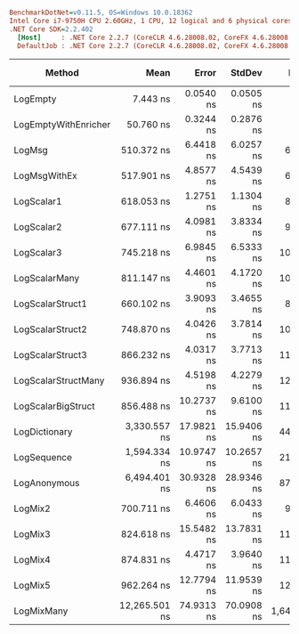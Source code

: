 ``` ini

BenchmarkDotNet=v0.11.5, OS=Windows 10.0.18362
Intel Core i7-9750H CPU 2.60GHz, 1 CPU, 12 logical and 6 physical cores
.NET Core SDK=2.2.402
  [Host]     : .NET Core 2.2.7 (CoreCLR 4.6.28008.02, CoreFX 4.6.28008.03), 64bit RyuJIT
  DefaultJob : .NET Core 2.2.7 (CoreCLR 4.6.28008.02, CoreFX 4.6.28008.03), 64bit RyuJIT


```
|               Method |          Mean |      Error |     StdDev |    Ratio | RatioSD |  Gen 0 | Gen 1 | Gen 2 | Allocated |
|--------------------- |--------------:|-----------:|-----------:|---------:|--------:|-------:|------:|------:|----------:|
|             LogEmpty |      7.443 ns |  0.0540 ns |  0.0505 ns |     1.00 |    0.00 |      - |     - |     - |         - |
| LogEmptyWithEnricher |     50.760 ns |  0.3244 ns |  0.2876 ns |     6.81 |    0.05 | 0.0089 |     - |     - |      56 B |
|               LogMsg |    510.372 ns |  6.4418 ns |  6.0257 ns |    68.58 |    1.07 | 0.0219 |     - |     - |     144 B |
|         LogMsgWithEx |    517.901 ns |  4.8577 ns |  4.5439 ns |    69.59 |    0.73 | 0.0219 |     - |     - |     144 B |
|           LogScalar1 |    618.053 ns |  1.2751 ns |  1.1304 ns |    82.96 |    0.49 | 0.0591 |     - |     - |     376 B |
|           LogScalar2 |    677.111 ns |  4.0981 ns |  3.8334 ns |    90.98 |    0.78 | 0.0668 |     - |     - |     424 B |
|           LogScalar3 |    745.218 ns |  6.9845 ns |  6.5333 ns |   100.13 |    1.33 | 0.0744 |     - |     - |     472 B |
|        LogScalarMany |    811.147 ns |  4.4601 ns |  4.1720 ns |   108.99 |    0.95 | 0.1001 |     - |     - |     632 B |
|     LogScalarStruct1 |    660.102 ns |  3.9093 ns |  3.4655 ns |    88.60 |    0.52 | 0.0629 |     - |     - |     400 B |
|     LogScalarStruct2 |    748.870 ns |  4.0426 ns |  3.7814 ns |   100.62 |    0.89 | 0.0744 |     - |     - |     472 B |
|     LogScalarStruct3 |    866.232 ns |  4.0317 ns |  3.7713 ns |   116.39 |    1.10 | 0.0858 |     - |     - |     544 B |
|  LogScalarStructMany |    936.894 ns |  4.5198 ns |  4.2279 ns |   125.89 |    0.99 | 0.1154 |     - |     - |     728 B |
|   LogScalarBigStruct |    856.488 ns | 10.2737 ns |  9.6100 ns |   115.09 |    1.76 | 0.0725 |     - |     - |     456 B |
|        LogDictionary |  3,330.557 ns | 17.9821 ns | 15.9406 ns |   447.04 |    2.77 | 0.3548 |     - |     - |    2240 B |
|          LogSequence |  1,594.334 ns | 10.9747 ns | 10.2657 ns |   214.23 |    1.99 | 0.1297 |     - |     - |     824 B |
|         LogAnonymous |  6,494.401 ns | 30.9328 ns | 28.9346 ns |   872.63 |    7.54 | 0.5417 |     - |     - |    3440 B |
|              LogMix2 |    700.711 ns |  6.4606 ns |  6.0433 ns |    94.15 |    0.90 | 0.0706 |     - |     - |     448 B |
|              LogMix3 |    824.618 ns | 15.5482 ns | 13.7831 ns |   110.69 |    2.15 | 0.0820 |     - |     - |     520 B |
|              LogMix4 |    874.831 ns |  4.4717 ns |  3.9640 ns |   117.42 |    0.93 | 0.1125 |     - |     - |     712 B |
|              LogMix5 |    962.264 ns | 12.7794 ns | 11.9539 ns |   129.29 |    1.69 | 0.1240 |     - |     - |     784 B |
|           LogMixMany | 12,265.501 ns | 74.9313 ns | 70.0908 ns | 1,648.07 |   14.33 | 1.0376 |     - |     - |    6545 B |
